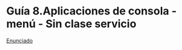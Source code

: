 # Guía 8.Aplicaciones de consola - menú - Sin clase servicio


[Enunciado](https://docs.google.com/document/d/1D4Njg9THo3jAnz28jGN54OeVSX-MQK9R/preview)
